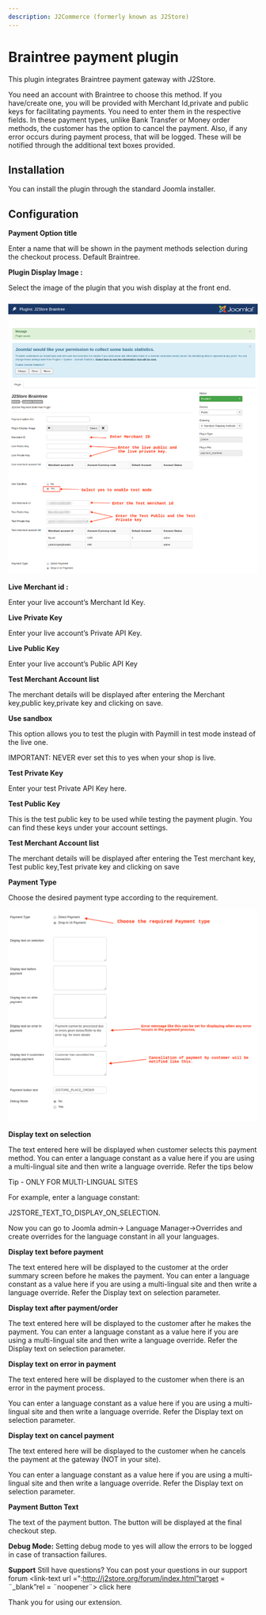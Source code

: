 ```yaml
---
description: J2Commerce (formerly known as J2Store)
---
```


# Braintree payment plugin

This plugin integrates Braintree payment gateway with J2Store.

You need an account with Braintree to choose this method. If you have/create one, you will be provided with Merchant Id,private and public keys for facilitating payments. You need to enter them in the respective fields. In these payment types, unlike Bank Transfer or Money order methods, the customer has the option to cancel the payment. Also, if any error occurs during payment process, that will be logged. These will be notified through the additional text boxes provided.

## Installation <a href="#installation" id="installation"></a>

You can install the plugin through the standard Joomla installer.

## Configuration <a href="#configuration" id="configuration"></a>

**Payment Option title**

Enter a name that will be shown in the payment methods selection during the checkout process. Default Braintree.

**Plugin Display Image :**

Select the image of the plugin that you wish display at the front end.

![plugin](https://raw.githubusercontent.com/j2store/doc-images/master/payment-methods/braintree-payment-plugin/braintree-plugin.png)

**Live Merchant id :**

Enter your live account’s Merchant Id Key.

**Live Private Key**

Enter your live account’s Private API Key.

**Live Public Key**

Enter your live account’s Public API Key

**Test Merchant Account list**

The merchant details will be displayed after entering the Merchant key,public key,private key and clicking on save.

**Use sandbox**

This option allows you to test the plugin with Paymill in test mode instead of the live one.

IMPORTANT: NEVER ever set this to yes when your shop is live.

**Test Private Key**

Enter your test Private API Key here.

**Test Public Key**

This is the test public key to be used while testing the payment plugin. You can find these keys under your account settings.

**Test Merchant Account list**

The merchant details will be displayed after entering the Test merchant key, Test public key,Test private key and clicking on save

**Payment Type**

Choose the desired payment type according to the requirement.

![payment](https://raw.githubusercontent.com/j2store/doc-images/master/payment-methods/braintree-payment-plugin/bt-payment-method.png)

**Display text on selection**

The text entered here will be displayed when customer selects this payment method. You can enter a language constant as a value here if you are using a multi-lingual site and then write a language override. Refer the tips below

Tip - ONLY FOR MULTI-LINGUAL SITES

For example, enter a language constant:

J2STORE\_TEXT\_TO\_DISPLAY\_ON\_SELECTION.

Now you can go to Joomla admin-> Language Manager->Overrides and create overrides for the language constant in all your languages.

**Display text before payment**

The text entered here will be displayed to the customer at the order summary screen before he makes the payment. You can enter a language constant as a value here if you are using a multi-lingual site and then write a language override. Refer the Display text on selection parameter.

**Display text after payment/order**

The text entered here will be displayed to the customer after he makes the payment. You can enter a language constant as a value here if you are using a multi-lingual site and then write a language override. Refer the Display text on selection parameter.

**Display text on error in payment**

The text entered here will be displayed to the customer when there is an error in the payment process.

You can enter a language constant as a value here if you are using a multi-lingual site and then write a language override. Refer the Display text on selection parameter.

**Display text on cancel payment**

The text entered here will be displayed to the customer when he cancels the payment at the gateway (NOT in your site).

You can enter a language constant as a value here if you are using a multi-lingual site and then write a language override. Refer the Display text on selection parameter.

**Payment Button Text**

The text of the payment button. The button will be displayed at the final checkout step.

**Debug Mode:** Setting debug mode to yes will allow the errors to be logged in case of transaction failures.

**Support** Still have questions? You can post your questions in our support forum \<link-text url =":http://j2store.org/forum/index.html”target = ¨\_blank”rel = ¨noopener¨> click here

Thank you for using our extension.
